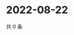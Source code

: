 # 2022-08-22

共 0 条

<!-- BEGIN WEIBO -->
<!-- 最后更新时间 Mon Aug 22 2022 02:06:31 GMT+0800 (China Standard Time) -->

<!-- END WEIBO -->
